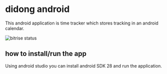 # didong android
This android application is time tracker which stores tracking in an android calendar.

![bitrise status](https://app.bitrise.io/app/0f487632cd257730/status.svg?token=t6UxK6I4iUryHGqfXKurgQ&branch=master)

## how to install/run the app
Using android studio you can install android SDK 28 and run the application.

